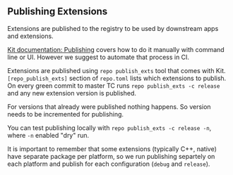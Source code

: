 ## Publishing Extensions

Extensions are published to the registry to be used by downstream apps and extensions.

[Kit documentation: Publishing](http://omnidocs-internal.nvidia.com/py/docs/guide/extensions.html#publishing-extensions) covers how to do it manually with command line or UI. However we suggest to automate that process in CI. 

Extensions are published using `repo publish_exts` tool that comes with Kit. `[repo_publish_exts]` section of `repo.toml` lists which extensions to publish. On every green commit to master TC runs `repo publish_exts -c release` and any new extension version is published. 

For versions that already were published nothing happens. So version needs to be incremented for publishing.

You can test publishing locally with `repo publish_exts -c release -n`, where `-n` enabled "dry" run.

It is important to remember that some extensions (typically C++, native) have separate package per platform, so we run publishing separtely on each platform and publish for each configuration (`debug` and `release`).

